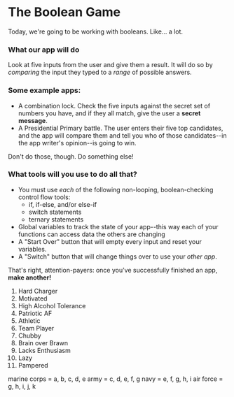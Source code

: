 # The Boolean Game

Today, we're going to be working with booleans. Like... a lot.

### What our app will do
Look at five inputs from the user and give them a result. It will do so by _comparing_ the input they typed to a _range_ of possible answers.

### Some example apps:
* A combination lock. Check the five inputs against the secret set of numbers you have, and if they all match, give the user a **secret message**.
* A Presidential Primary battle. The user enters their five top candidates, and the app will compare them and tell you who of those candidates--in the app writer's opinion--is going to win.

Don't do those, though. Do something else!

### What tools will you use to do all that?
* You must use _each_ of the following non-looping, boolean-checking control flow tools:
	* if, if-else, and/or else-if
	* switch statements
	* ternary statements
* Global variables to track the state of your app--this way each of your functions can access data the others are changing
* A "Start Over" button that will empty every input and reset your variables.
* A "Switch" button that will change things over to use your _other app_.

That's right, attention-payers: once you've successfully finished  an app, **make another!**

1. Hard Charger
2. Motivated
3. High Alcohol Tolerance
4. Patriotic AF
5. Athletic
6. Team Player
7. Chubby
8. Brain over Brawn
9. Lacks Enthusiasm
10. Lazy
11. Pampered

marine corps = a, b, c, d, e
army = c, d, e, f, g
navy = e, f, g, h, i
air force = g, h, i, j, k
